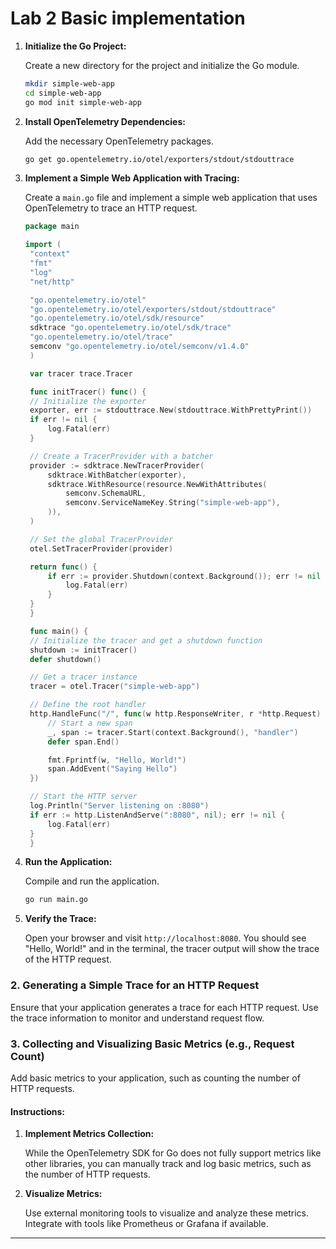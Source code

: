 # Lab 2 Basic implementation


1. **Initialize the Go Project:**

    Create a new directory for the project and initialize the Go module.

    ```bash
    mkdir simple-web-app
    cd simple-web-app
    go mod init simple-web-app
    ```

2. **Install OpenTelemetry Dependencies:**
 
    Add the necessary OpenTelemetry packages.

    ```bash
    go get go.opentelemetry.io/otel/exporters/stdout/stdouttrace
    ```

3. **Implement a Simple Web Application with Tracing:**

    Create a `main.go` file and implement a simple web application that uses OpenTelemetry to trace an HTTP request.

   ```go
   package main

   import (
    "context"
    "fmt"
    "log"
    "net/http"

    "go.opentelemetry.io/otel"
    "go.opentelemetry.io/otel/exporters/stdout/stdouttrace"
    "go.opentelemetry.io/otel/sdk/resource"
    sdktrace "go.opentelemetry.io/otel/sdk/trace"
    "go.opentelemetry.io/otel/trace"
    semconv "go.opentelemetry.io/otel/semconv/v1.4.0"
    )

    var tracer trace.Tracer

    func initTracer() func() {
    // Initialize the exporter
    exporter, err := stdouttrace.New(stdouttrace.WithPrettyPrint())
    if err != nil {
        log.Fatal(err)
    }

    // Create a TracerProvider with a batcher
    provider := sdktrace.NewTracerProvider(
        sdktrace.WithBatcher(exporter),
        sdktrace.WithResource(resource.NewWithAttributes(
            semconv.SchemaURL,
            semconv.ServiceNameKey.String("simple-web-app"),
        )),
    )

    // Set the global TracerProvider
    otel.SetTracerProvider(provider)

    return func() {
        if err := provider.Shutdown(context.Background()); err != nil {
            log.Fatal(err)
        }
    }
    }

    func main() {
    // Initialize the tracer and get a shutdown function
    shutdown := initTracer()
    defer shutdown()

    // Get a tracer instance
    tracer = otel.Tracer("simple-web-app")

    // Define the root handler
    http.HandleFunc("/", func(w http.ResponseWriter, r *http.Request) {
        // Start a new span
        _, span := tracer.Start(context.Background(), "handler")
        defer span.End()

        fmt.Fprintf(w, "Hello, World!")
        span.AddEvent("Saying Hello")
    })

    // Start the HTTP server
    log.Println("Server listening on :8080")
    if err := http.ListenAndServe(":8080", nil); err != nil {
        log.Fatal(err)
    }
    }
    ```
4. **Run the Application:**

    Compile and run the application.

    ```bash
    go run main.go
    ```

5. **Verify the Trace:**

    Open your browser and visit `http://localhost:8080`. You should see "Hello, World!" and in the terminal, the tracer output will show the trace of the HTTP request.

### 2. Generating a Simple Trace for an HTTP Request

Ensure that your application generates a trace for each HTTP request. Use the trace information to monitor and understand request flow.

### 3. Collecting and Visualizing Basic Metrics (e.g., Request Count)

Add basic metrics to your application, such as counting the number of HTTP requests. 

#### Instructions:

1. **Implement Metrics Collection:**

    While the OpenTelemetry SDK for Go does not fully support metrics like other libraries, you can manually track and log basic metrics, such as the number of HTTP requests.

2. **Visualize Metrics:**

    Use external monitoring tools to visualize and analyze these metrics. Integrate with tools like Prometheus or Grafana if available.

---


